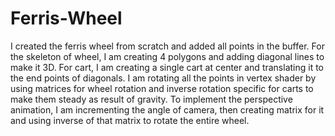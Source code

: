 # Ferris-Wheel
 I created the ferris wheel from scratch and added all points in the buffer. For the skeleton of wheel, I am creating 4 polygons and adding diagonal lines to make it 3D. For cart, I am creating a single cart at center and translating it to the end points of diagonals. I am rotating all the points in vertex shader by using matrices for wheel rotation and inverse rotation specific for carts to make them steady as result of gravity. To implement the perspective animation, I am incrementing the angle of camera, then creating matrix for it and using inverse of that matrix to rotate the entire wheel.
